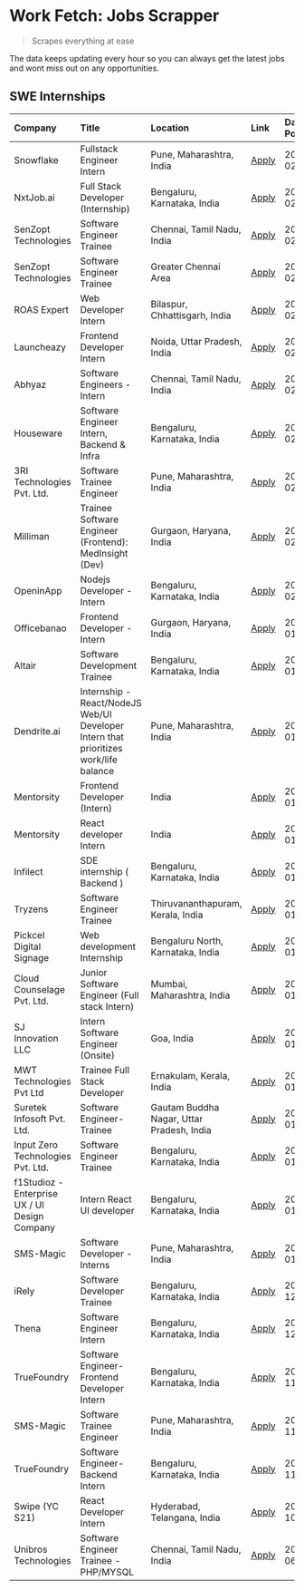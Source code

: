 # Work Fetch: Jobs Scrapper
> Scrapes everything at ease

The data keeps updating every hour so you can always get the latest jobs and wont miss out on any opportunities.

## SWE Internships
<!--START_SECTION:workfetch-->
| Company                                       | Title                                                                                | Location                                  | Link                                                                                                                                                                                                                                                                                                | Date Posted   |
|:----------------------------------------------|:-------------------------------------------------------------------------------------|:------------------------------------------|:----------------------------------------------------------------------------------------------------------------------------------------------------------------------------------------------------------------------------------------------------------------------------------------------------|:--------------|
| Snowflake                                     | Fullstack Engineer Intern                                                            | Pune, Maharashtra, India                  | [Apply](https://in.linkedin.com/jobs/view/fullstack-engineer-intern-at-snowflake-3828959203?refId=6hpt%2Fns6Rbu6eMznihuuQw%3D%3D&trackingId=ZdZhlve7H%2BTtemOmha87Ag%3D%3D&position=22&pageNum=1&trk=public_jobs_jserp-result_search-card)                                                          | 2024-02-13    |
| NxtJob.ai                                     | Full Stack Developer (Internship)                                                    | Bengaluru, Karnataka, India               | [Apply](https://in.linkedin.com/jobs/view/full-stack-developer-internship-at-nxtjob-ai-3829304067?refId=6hpt%2Fns6Rbu6eMznihuuQw%3D%3D&trackingId=1A6%2Fu4I6Ih%2FWHGDk4QKfLw%3D%3D&position=23&pageNum=1&trk=public_jobs_jserp-result_search-card)                                                  | 2024-02-13    |
| SenZopt Technologies                          | Software Engineer Trainee                                                            | Chennai, Tamil Nadu, India                | [Apply](https://in.linkedin.com/jobs/view/software-engineer-trainee-at-senzopt-technologies-3827686880?refId=smmLTk2E9ZOCANq6Mapv%2BA%3D%3D&trackingId=xwH3VKvE1eLsSU4mSm%2FlVQ%3D%3D&position=9&pageNum=0&trk=public_jobs_jserp-result_search-card)                                                | 2024-02-12    |
| SenZopt Technologies                          | Software Engineer Trainee                                                            | Greater Chennai Area                      | [Apply](https://in.linkedin.com/jobs/view/software-engineer-trainee-at-senzopt-technologies-3827688781?refId=smmLTk2E9ZOCANq6Mapv%2BA%3D%3D&trackingId=2uGJLa%2BJHDzn24aSAhspmg%3D%3D&position=11&pageNum=0&trk=public_jobs_jserp-result_search-card)                                               | 2024-02-12    |
| ROAS Expert                                   | Web Developer Intern                                                                 | Bilaspur, Chhattisgarh, India             | [Apply](https://in.linkedin.com/jobs/view/web-developer-intern-at-roas-expert-3828189292?refId=smmLTk2E9ZOCANq6Mapv%2BA%3D%3D&trackingId=Ki5zxfxJBrNjp4wF2mslhQ%3D%3D&position=12&pageNum=0&trk=public_jobs_jserp-result_search-card)                                                               | 2024-02-12    |
| Launcheazy                                    | Frontend Developer Intern                                                            | Noida, Uttar Pradesh, India               | [Apply](https://in.linkedin.com/jobs/view/frontend-developer-intern-at-launcheazy-3825516433?refId=6hpt%2Fns6Rbu6eMznihuuQw%3D%3D&trackingId=X2jvofb3fElG1pR4LE9OEQ%3D%3D&position=9&pageNum=1&trk=public_jobs_jserp-result_search-card)                                                            | 2024-02-12    |
| Abhyaz                                        | Software Engineers - Intern                                                          | Chennai, Tamil Nadu, India                | [Apply](https://in.linkedin.com/jobs/view/software-engineers-intern-at-abhyaz-3828323617?refId=6hpt%2Fns6Rbu6eMznihuuQw%3D%3D&trackingId=UugHwJN2rmvmHMEoH65zpQ%3D%3D&position=11&pageNum=1&trk=public_jobs_jserp-result_search-card)                                                               | 2024-02-12    |
| Houseware                                     | Software Engineer Intern, Backend & Infra                                            | Bengaluru, Karnataka, India               | [Apply](https://in.linkedin.com/jobs/view/software-engineer-intern-backend-infra-at-houseware-3827877404?refId=6hpt%2Fns6Rbu6eMznihuuQw%3D%3D&trackingId=mHCGLt2wK6VAqK%2F4n9zupw%3D%3D&position=16&pageNum=1&trk=public_jobs_jserp-result_search-card)                                             | 2024-02-12    |
| 3RI Technologies Pvt. Ltd.                    | Software Trainee Engineer                                                            | Pune, Maharashtra, India                  | [Apply](https://in.linkedin.com/jobs/view/software-trainee-engineer-at-3ri-technologies-pvt-ltd-3826557054?refId=6hpt%2Fns6Rbu6eMznihuuQw%3D%3D&trackingId=yaosD5fEQaka6QJ5tZezwg%3D%3D&position=15&pageNum=1&trk=public_jobs_jserp-result_search-card)                                             | 2024-02-10    |
| Milliman                                      | Trainee Software Engineer (Frontend): MedInsight (Dev)                               | Gurgaon, Haryana, India                   | [Apply](https://in.linkedin.com/jobs/view/trainee-software-engineer-frontend-medinsight-dev-at-milliman-3792874280?refId=smmLTk2E9ZOCANq6Mapv%2BA%3D%3D&trackingId=l0NaLKq0WOfh%2F1OIdDlngw%3D%3D&position=21&pageNum=0&trk=public_jobs_jserp-result_search-card)                                   | 2024-02-09    |
| OpeninApp                                     | Nodejs Developer - Intern                                                            | Bengaluru, Karnataka, India               | [Apply](https://in.linkedin.com/jobs/view/nodejs-developer-intern-at-openinapp-3822599762?refId=smmLTk2E9ZOCANq6Mapv%2BA%3D%3D&trackingId=jGFY%2BM708liS%2FfY46zuDZA%3D%3D&position=24&pageNum=0&trk=public_jobs_jserp-result_search-card)                                                          | 2024-02-05    |
| Officebanao                                   | Frontend Developer - Intern                                                          | Gurgaon, Haryana, India                   | [Apply](https://in.linkedin.com/jobs/view/frontend-developer-intern-at-officebanao-3822614063?refId=smmLTk2E9ZOCANq6Mapv%2BA%3D%3D&trackingId=KHCqDk8WhHHhE5aDkqq2Aw%3D%3D&position=4&pageNum=0&trk=public_jobs_jserp-result_search-card)                                                           | 2024-01-31    |
| Altair                                        | Software Development Trainee                                                         | Bengaluru, Karnataka, India               | [Apply](https://in.linkedin.com/jobs/view/software-development-trainee-at-altair-3817606202?refId=smmLTk2E9ZOCANq6Mapv%2BA%3D%3D&trackingId=3UvDnMfFI%2BSSk3FNM9d4yg%3D%3D&position=16&pageNum=0&trk=public_jobs_jserp-result_search-card)                                                          | 2024-01-31    |
| Dendrite.ai                                   | Internship - React/NodeJS Web/UI Developer Intern that prioritizes work/life balance | Pune, Maharashtra, India                  | [Apply](https://in.linkedin.com/jobs/view/internship-react-nodejs-web-ui-developer-intern-that-prioritizes-work-life-balance-at-dendrite-ai-3818948068?refId=6hpt%2Fns6Rbu6eMznihuuQw%3D%3D&trackingId=8O6fOoQoo7OtS2VzTcKJnw%3D%3D&position=10&pageNum=1&trk=public_jobs_jserp-result_search-card) | 2024-01-31    |
| Mentorsity                                    | Frontend Developer (Intern)                                                          | India                                     | [Apply](https://in.linkedin.com/jobs/view/frontend-developer-intern-at-mentorsity-3820303627?refId=6hpt%2Fns6Rbu6eMznihuuQw%3D%3D&trackingId=MOHQjX2bhQBkFLPPQXdaQg%3D%3D&position=13&pageNum=1&trk=public_jobs_jserp-result_search-card)                                                           | 2024-01-31    |
| Mentorsity                                    | React developer Intern                                                               | India                                     | [Apply](https://in.linkedin.com/jobs/view/react-developer-intern-at-mentorsity-3820308129?refId=6hpt%2Fns6Rbu6eMznihuuQw%3D%3D&trackingId=CnjYg4dUX3DNMXr9O6SDKw%3D%3D&position=14&pageNum=1&trk=public_jobs_jserp-result_search-card)                                                              | 2024-01-31    |
| Infilect                                      | SDE internship ( Backend )                                                           | Bengaluru, Karnataka, India               | [Apply](https://in.linkedin.com/jobs/view/sde-internship-backend-at-infilect-3815120558?refId=smmLTk2E9ZOCANq6Mapv%2BA%3D%3D&trackingId=0%2FvX57%2BYQOnekydYozJhMw%3D%3D&position=25&pageNum=0&trk=public_jobs_jserp-result_search-card)                                                            | 2024-01-25    |
| Tryzens                                       | Software Engineer Trainee                                                            | Thiruvananthapuram, Kerala, India         | [Apply](https://in.linkedin.com/jobs/view/software-engineer-trainee-at-tryzens-3809363491?refId=smmLTk2E9ZOCANq6Mapv%2BA%3D%3D&trackingId=WsO54dB%2FrG7Q9C%2FkJxF%2BvQ%3D%3D&position=20&pageNum=0&trk=public_jobs_jserp-result_search-card)                                                        | 2024-01-18    |
| Pickcel Digital Signage                       | Web development Internship                                                           | Bengaluru North, Karnataka, India         | [Apply](https://in.linkedin.com/jobs/view/web-development-internship-at-pickcel-digital-signage-3826062393?refId=6hpt%2Fns6Rbu6eMznihuuQw%3D%3D&trackingId=1hq5VsGg7IH2Mx2y06b9Zg%3D%3D&position=24&pageNum=1&trk=public_jobs_jserp-result_search-card)                                             | 2024-01-15    |
| Cloud Counselage Pvt. Ltd.                    | Junior Software Engineer (Full stack Intern)                                         | Mumbai, Maharashtra, India                | [Apply](https://in.linkedin.com/jobs/view/junior-software-engineer-full-stack-intern-at-cloud-counselage-pvt-ltd-3803132814?refId=6hpt%2Fns6Rbu6eMznihuuQw%3D%3D&trackingId=69RiD1t5N5%2FtnM8TUu3Bjg%3D%3D&position=3&pageNum=1&trk=public_jobs_jserp-result_search-card)                           | 2024-01-11    |
| SJ Innovation LLC                             | Intern Software Engineer (Onsite)                                                    | Goa, India                                | [Apply](https://in.linkedin.com/jobs/view/intern-software-engineer-onsite-at-sj-innovation-llc-3799959011?refId=6hpt%2Fns6Rbu6eMznihuuQw%3D%3D&trackingId=G64xXoS4aZtoxg2jLj4xsg%3D%3D&position=20&pageNum=1&trk=public_jobs_jserp-result_search-card)                                              | 2024-01-11    |
| MWT Technologies Pvt Ltd                      | Trainee Full Stack Developer                                                         | Ernakulam, Kerala, India                  | [Apply](https://in.linkedin.com/jobs/view/trainee-full-stack-developer-at-mwt-technologies-pvt-ltd-3800921715?refId=smmLTk2E9ZOCANq6Mapv%2BA%3D%3D&trackingId=V5oaZTUOls2SekWWLOi7sg%3D%3D&position=5&pageNum=0&trk=public_jobs_jserp-result_search-card)                                           | 2024-01-09    |
| Suretek Infosoft Pvt. Ltd.                    | Software Engineer-Trainee                                                            | Gautam Buddha Nagar, Uttar Pradesh, India | [Apply](https://in.linkedin.com/jobs/view/software-engineer-trainee-at-suretek-infosoft-pvt-ltd-3800934643?refId=smmLTk2E9ZOCANq6Mapv%2BA%3D%3D&trackingId=Ie5uJtAkVEst8TtyFEPGZQ%3D%3D&position=8&pageNum=0&trk=public_jobs_jserp-result_search-card)                                              | 2024-01-09    |
| Input Zero Technologies Pvt. Ltd.             | Software Engineer Trainee                                                            | Bengaluru, Karnataka, India               | [Apply](https://in.linkedin.com/jobs/view/software-engineer-trainee-at-input-zero-technologies-pvt-ltd-3800927643?refId=6hpt%2Fns6Rbu6eMznihuuQw%3D%3D&trackingId=u7hLi13y4n8qqkyyvqsW4w%3D%3D&position=5&pageNum=1&trk=public_jobs_jserp-result_search-card)                                       | 2024-01-09    |
| f1Studioz - Enterprise UX / UI Design Company | Intern React UI developer                                                            | Bengaluru, Karnataka, India               | [Apply](https://in.linkedin.com/jobs/view/intern-react-ui-developer-at-f1studioz-enterprise-ux-ui-design-company-3796354738?refId=smmLTk2E9ZOCANq6Mapv%2BA%3D%3D&trackingId=zg2RBvwYliKxwLo4xlgC7Q%3D%3D&position=7&pageNum=0&trk=public_jobs_jserp-result_search-card)                             | 2024-01-08    |
| SMS-Magic                                     | Software Developer -Interns                                                          | Pune, Maharashtra, India                  | [Apply](https://in.linkedin.com/jobs/view/software-developer-interns-at-sms-magic-3799485343?refId=6hpt%2Fns6Rbu6eMznihuuQw%3D%3D&trackingId=Lj51u8XWj%2BDF8sUr8ROjWw%3D%3D&position=7&pageNum=1&trk=public_jobs_jserp-result_search-card)                                                          | 2024-01-05    |
| iRely                                         | Software Developer Trainee                                                           | Bengaluru, Karnataka, India               | [Apply](https://in.linkedin.com/jobs/view/software-developer-trainee-at-irely-3801577534?refId=smmLTk2E9ZOCANq6Mapv%2BA%3D%3D&trackingId=8CONHZS9REdjZWj00dG9jw%3D%3D&position=10&pageNum=0&trk=public_jobs_jserp-result_search-card)                                                               | 2023-12-22    |
| Thena                                         | Software Engineer Intern                                                             | Bengaluru, Karnataka, India               | [Apply](https://in.linkedin.com/jobs/view/software-engineer-intern-at-thena-3778731751?refId=smmLTk2E9ZOCANq6Mapv%2BA%3D%3D&trackingId=QV6k%2Fjl%2FzJWgqotNTZhfXQ%3D%3D&position=19&pageNum=0&trk=public_jobs_jserp-result_search-card)                                                             | 2023-12-05    |
| TrueFoundry                                   | Software Engineer- Frontend Developer Intern                                         | Bengaluru, Karnataka, India               | [Apply](https://in.linkedin.com/jobs/view/software-engineer-frontend-developer-intern-at-truefoundry-3790095058?refId=smmLTk2E9ZOCANq6Mapv%2BA%3D%3D&trackingId=Nws%2FXiBfWsq6K0kW3gBSyA%3D%3D&position=15&pageNum=0&trk=public_jobs_jserp-result_search-card)                                      | 2023-11-24    |
| SMS-Magic                                     | Software Trainee Engineer                                                            | Pune, Maharashtra, India                  | [Apply](https://in.linkedin.com/jobs/view/software-trainee-engineer-at-sms-magic-3761409781?refId=6hpt%2Fns6Rbu6eMznihuuQw%3D%3D&trackingId=oXuqESGGyA0zdLMF1y2z8Q%3D%3D&position=12&pageNum=1&trk=public_jobs_jserp-result_search-card)                                                            | 2023-11-16    |
| TrueFoundry                                   | Software Engineer-Backend Intern                                                     | Bengaluru, Karnataka, India               | [Apply](https://in.linkedin.com/jobs/view/software-engineer-backend-intern-at-truefoundry-3779508170?refId=6hpt%2Fns6Rbu6eMznihuuQw%3D%3D&trackingId=V1JnASuLdxrnwmvX%2BVUYcg%3D%3D&position=6&pageNum=1&trk=public_jobs_jserp-result_search-card)                                                  | 2023-11-10    |
| Swipe (YC S21)                                | React Developer Intern                                                               | Hyderabad, Telangana, India               | [Apply](https://in.linkedin.com/jobs/view/react-developer-intern-at-swipe-yc-s21-3737600089?refId=smmLTk2E9ZOCANq6Mapv%2BA%3D%3D&trackingId=Z5LZXc99du3lVIhico7zvg%3D%3D&position=22&pageNum=0&trk=public_jobs_jserp-result_search-card)                                                            | 2023-10-13    |
| Unibros Technologies                          | Software Engineer Trainee - PHP/MYSQL                                                | Chennai, Tamil Nadu, India                | [Apply](https://in.linkedin.com/jobs/view/software-engineer-trainee-php-mysql-at-unibros-technologies-3656599241?refId=smmLTk2E9ZOCANq6Mapv%2BA%3D%3D&trackingId=kF%2FqKpiKziCpHVw3Ulk6XA%3D%3D&position=13&pageNum=0&trk=public_jobs_jserp-result_search-card)                                     | 2023-06-12    |
<!--END_SECTION:workfetch-->
